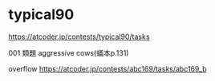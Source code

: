 # typical90

https://atcoder.jp/contests/typical90/tasks


001 類題   aggressive cows(蟻本p.131)

overflow https://atcoder.jp/contests/abc169/tasks/abc169_b
